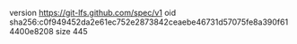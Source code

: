 version https://git-lfs.github.com/spec/v1
oid sha256:c0f949452da2e61ec752e2873842ceaebe46731d57075fe8a390f614400e8208
size 445
